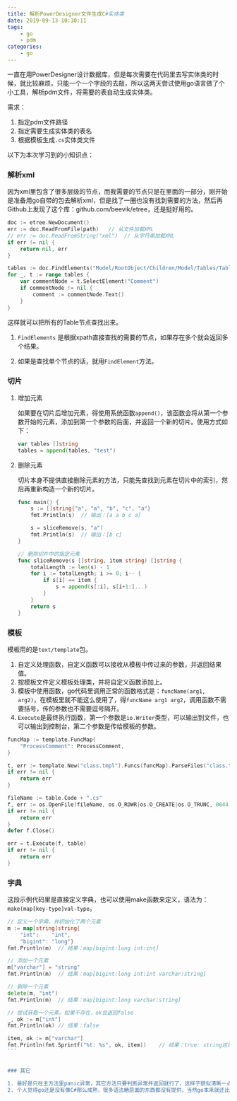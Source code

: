 ```yaml
---
title: 解析PowerDesigner文件生成C#实体类
date: 2019-09-13 10:30:11
tags:
    - go
    - pdm
categories:
    - go
---
```



一直在用PowerDesigner设计数据库，但是每次需要在代码里去写实体类的时候，就比较麻烦，只能一个一个字段的去敲，所以这两天尝试使用go语言做了个小工具，解析pdm文件，将需要的表自动生成实体类。

需求：

1.  指定pdm文件路径
2.  指定需要生成实体类的表名
3.  根据模板生成`.cs`实体类文件


<!-- more -->

以下为本次学习到的小知识点：

### 解析xml

因为xml里包含了很多层级的节点，而我需要的节点只是在里面的一部分，刚开始是准备用go自带的包去解析xml，但是找了一圈也没有找到需要的方法，然后再Github上发现了这个库：github.com/beevik/etree，还是挺好用的。

```go
doc := etree.NewDocument()
err := doc.ReadFromFile(path)	// 从文件加载XML
// err := doc.ReadFromString("xml")  // 从字符串加载XML
if err != nil {
	return nil, err
}

tables := doc.FindElements("Model/RootObject/Children/Model/Tables/Table")
for _, t := range tables {
	var commentNode = t.SelectElement("Comment")
	if commentNode != nil {
        comment := commentNode.Text()
	}
}
```

这样就可以把所有的Table节点查找出来。

1.  `FindElements` 是根据xpath直接查找的需要的节点，如果存在多个就会返回多个结果。

2.  如果是查找单个节点的话，就用`FindElement`方法。

    

### 切片

1.  增加元素

    如果要在切片后增加元素，得使用系统函数`append()`，该函数会将从第一个参数开始的元素，添加到第一个参数的后面，并返回一个新的切片。使用方式如下：

    ```go
    var tables []string
    tables = append(tables, "test")
    ```

2.  删除元素

    切片本身不提供直接删除元素的方法，只能先查找到元素在切片中的索引，然后再重新构造一个新的切片。

    ```go
    func main() {
    	s := []string{"a", "a", "b", "c", "a"}
    	fmt.Println(s)  // 输出：[a a b c a]
    
    	s = sliceRemove(s, "a")
    	fmt.Println(s)	// 输出：[b c]
    }
    
    // 删除切片中的指定元素
    func sliceRemove(s []string, item string) []string {
    	totalLength := len(s) - 1
    	for i := totalLength; i >= 0; i-- {
    		if s[i] == item {
    			s = append(s[:i], s[i+1:]...)
    		}
    	}
    	return s
    }
    ```



### 模板

模板用的是`text/template`包。

1.  自定义处理函数，自定义函数可以接收从模板中传过来的参数，并返回结果值。
2.  按模板文件定义模板处理类，并将自定义函数添加上。
3.  模板中使用函数，go代码里调用正常的函数格式是：`funcName(arg1, arg2)`，在模板里就不能这么使用了，得`funcName arg1 arg2`，调用函数不需要括号，传的参数也不需要逗号隔开。
4.  `Execute`是最终执行函数，第一个参数是`io.Writer`类型，可以输出到文件，也可以输出到控制台，第二个参数是传给模板的参数。

```go
funcMap := template.FuncMap{
	"ProcessComment": ProcessComment,
}

t, err := template.New("class.tmpl").Funcs(funcMap).ParseFiles("class.tmpl")
if err != nil {
	return err
}

fileName := table.Code + ".cs"
f, err := os.OpenFile(fileName, os.O_RDWR|os.O_CREATE|os.O_TRUNC, 0644)
if err != nil {
	return err
}
defer f.Close()

err = t.Execute(f, table)
if err != nil {
	return err
}
```

### 字典

这段示例代码里是直接定义字典，也可以使用make函数来定义，语法为：`make(map[key-type]val-type`。

```go
// 定义一个字典，并初始化了两个元素
m := map[string]string{
	"int":    "int",
	"bigint": "long"}
fmt.Println(m)	// 结果：map[bigint:long int:int]

// 添加一个元素
m["varchar"] = "string"
fmt.Println(m)	// 结果：map[bigint:long int:int varchar:string]

// 删除一个元素
delete(m, "int")
fmt.Println(m)	// 结果：map[bigint:long varchar:string]

// 尝试获取一个元素，如果不存在，ok会返回false
_, ok := m["int"]
fmt.Println(ok)	// 结果：false

item, ok := m["varchar"]
fmt.Println(fmt.Sprintf("%t: %s", ok, item))	// 结果：true: string这是一种定义
​```


### 其它

1. 最好是只在主方法里panic异常，其它方法只要判断异常并返回就行了，这样子貌似清晰一点。
2. 个人觉得go还是没有像C#那么成熟，很多语法糖层面的东西都没有提供，当然go本来就还比较年轻，或者也不想做那么多的语法糖。